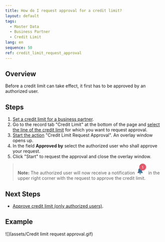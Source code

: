 ```yaml
---
title: How do I request approval for a credit limit?
layout: default
tags:
  - Master Data
  - Business Partner
  - Credit Limit
lang: en
sequence: 50
ref: credit_limit_request_approval
---
```


## Overview
Before a credit limit can take effect, it first has to be approved by an authorized user.

## Steps
1. [Set a credit limit for a business partner](Set_credit_limit).
1. Go to the record tab "Credit Limit" at the bottom of the page and [select the line of the credit limit](RecordSelection) for which you want to request approval.
1. [Start the action](StartAction) "Credit Limit Request Approval". An overlay window opens up.
1. In the field **Approved by** select the authorized user who shall approve your request.
1. Click "Start" to request the approval and close the overlay window.
 >**Note:** The authorized user will now receive a notification ![](assets/NotificationBell_WebUI.png) in the upper right corner with the request to approve the credit limit.

## Next Steps
- [Approve credit limit (only authorized users)](Credit_limit_approval).

## Example
![](assets/Credit limit request approval.gif)
